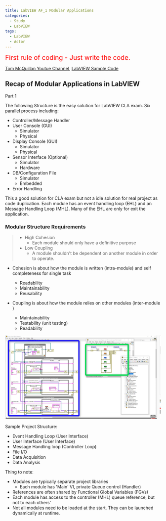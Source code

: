 ```yaml
---
title: LabVIEW AF_1 Modular Applications
categories:
  - Study
  - LabVIEW
tags:
  - LabVIEW
  - Actor
---
```

<span style="color:red">
<span style="font-size: 150%">
First rule of coding - Just write the code. </span>
</span>

[Tom McQuillan Youtue Channel](https://www.youtube.com/watch?v=2k3ZDwJolbA&list=PLmF-6jvwRvVNFzBjzh4bQDjFbv6lShcth), [LabVIEW Sample Code](https://github.com/laserengineer/LabVIEW-Study.git)
## Recap of Modular Applications in LabVIEW
Part 1


The following Structure is the easy solution for LabVIEW CLA exam. Six parallel process including:
* Controller/Message Handler
* User Console (GUI)
    * Simulator
    * Physical
* Display Console (GUI)
    * Simulator
    * Physical
* Sensor Interface (Optional)
    * Simulator
    * Hardware
* DB/Configuration File
    * Simulator
    * Embedded
* Error Handling

This a good solution for CLA exam but not a idle solution for real project as code duplication. Each module has an event handling loop (EHL) and an Message Handling Loop (MHL). Many of the EHL are only for exit the application.


### Modular Structure Requirements

> * High Cohesion
>   * Each module should only have a definitive purpose
> * Low Coupling
>   * A module shouldn't be dependent on another module in order to operate.

* Cohesion is about how the module is written (intra-module) and self completeness for single task
    * Readability
    * Maintainability
    * Reusability


* Coupling is about how the module relies on other modules (inter-module )
    * Maintainability
    * Testability (unit testing)
    * Readability

<p align="center"> <img src="/assets/images/LabVIEW Actor Framework/1/Modular Structure.png"> </p>

Sample Project Structure:
* Event Handling Loop (User Interface)
* User Interface (User Interface)
* Message Handling loop (Controller Loop)
* File I/O
* Data Acquisition
* Data Analysis

Thing to note:
* Modules are typically separate project libraries
    * Each module has 'Main' VI, private Queue control (Handler)
* References are often shared by Functional Global Variables (FGVs)
* Each module has access to the controller (MHL) queue reference, but not to each others'
* Not all modules need to be loaded at the start. They can be launched dynamically at runtime.
